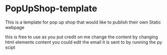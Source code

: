 # PopUpShop-template
This is a template for pop up shop that would like to publish their own Static webpage 

this is free to use as you put credit on me 
change the content by changing html elements content
you could edit the email it is sent to by running the py scipt
